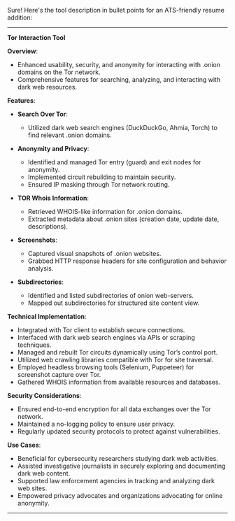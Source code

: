 Sure! Here's the tool description in bullet points for an ATS-friendly resume addition:

---

**Tor Interaction Tool**

**Overview**:
- Enhanced usability, security, and anonymity for interacting with .onion domains on the Tor network.
- Comprehensive features for searching, analyzing, and interacting with dark web resources.

**Features**:

- **Search Over Tor**:
  - Utilized dark web search engines (DuckDuckGo, Ahmia, Torch) to find relevant .onion domains.

- **Anonymity and Privacy**:
  - Identified and managed Tor entry (guard) and exit nodes for anonymity.
  - Implemented circuit rebuilding to maintain security.
  - Ensured IP masking through Tor network routing.

- **TOR Whois Information**:
  - Retrieved WHOIS-like information for .onion domains.
  - Extracted metadata about .onion sites (creation date, update date, descriptions).

- **Screenshots**:
  - Captured visual snapshots of .onion websites.
  - Grabbed HTTP response headers for site configuration and behavior analysis.

- **Subdirectories**:
  - Identified and listed subdirectories of onion web-servers.
  - Mapped out subdirectories for structured site content view.

**Technical Implementation**:

- Integrated with Tor client to establish secure connections.
- Interfaced with dark web search engines via APIs or scraping techniques.
- Managed and rebuilt Tor circuits dynamically using Tor’s control port.
- Utilized web crawling libraries compatible with Tor for site traversal.
- Employed headless browsing tools (Selenium, Puppeteer) for screenshot capture over Tor.
- Gathered WHOIS information from available resources and databases.

**Security Considerations**:

- Ensured end-to-end encryption for all data exchanges over the Tor network.
- Maintained a no-logging policy to ensure user privacy.
- Regularly updated security protocols to protect against vulnerabilities.

**Use Cases**:

- Beneficial for cybersecurity researchers studying dark web activities.
- Assisted investigative journalists in securely exploring and documenting dark web content.
- Supported law enforcement agencies in tracking and analyzing dark web sites.
- Empowered privacy advocates and organizations advocating for online anonymity.

---
